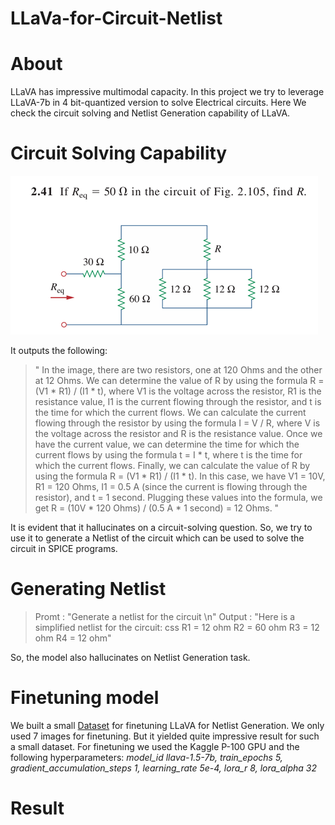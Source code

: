 # LLaVa-for-Circuit-Netlist

# About
LLaVA has impressive multimodal capacity. In this project we try to leverage LLaVA-7b in 4 bit-quantized version to solve Electrical circuits.
Here We check the circuit solving and Netlist Generation capability of LLaVA. 

# Circuit Solving Capability

![Question-Answer Pair](/images/t1.png)

It outputs the following:
>"
In the image, there are two resistors, one at 120 Ohms and the other at 12 Ohms. We can determine the value of R by using the formula R = (V1 \* R1) / (I1 \* t), where V1 is the voltage across the resistor, R1 is the resistance value, I1 is the current flowing through the resistor, and t is the time for which the current flows.
We can calculate the current flowing through the resistor by using the formula I = V / R, where V is the voltage across the resistor and R is the resistance value.
Once we have the current value, we can determine the time for which the current flows by using the formula t = I \* t, where t is the time for which the current flows.
Finally, we can calculate the value of R by using the formula R = (V1 \* R1) / (I1 \* t).
In this case, we have V1 = 10V, R1 = 120 Ohms, I1 = 0.5 A (since the current is flowing through the resistor), and t = 1 second. Plugging these values into the formula, we get R = (10V \* 120 Ohms) / (0.5 A \* 1 second) = 12 Ohms.
"


It is evident that it hallucinates on a circuit-solving question. So, we try to use it to generate a Netlist of the circuit which can be used to solve the circuit in SPICE programs.

# Generating Netlist

>Promt : "Generate a netlist for the circuit \n"
>Output : "Here is a simplified netlist for the circuit:
css
R1 = 12 ohm
R2 = 60 ohm
R3 = 12 ohm
R4 = 12 ohm"


So, the model also hallucinates on Netlist Generation task.

# Finetuning model

We built a small [Dataset](https://www.kaggle.com/datasets/takakib/circuit-for-llava) for finetuning LLaVA for Netlist Generation. We only used 7 images for finetuning. But it yielded quite impressive result for such a small dataset. For finetuning we used the Kaggle P-100 GPU and the following hyperparameters:
_model_id llava-1.5-7b, train_epochs 5, gradient_accumulation_steps 1, learning_rate 5e-4, lora_r 8, lora_alpha 32_

# Result



